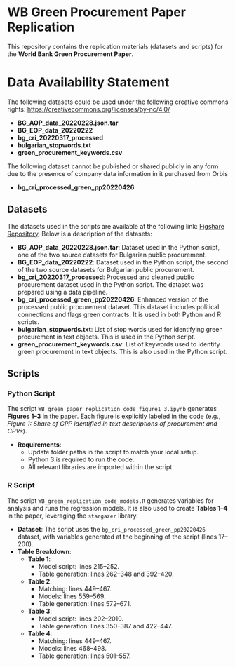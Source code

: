 # WB Green Procurement Paper Replication

This repository contains the replication materials (datasets and scripts) for the **World Bank Green Procurement Paper**.

# Data Availability Statement

The following datasets could be used under the following creative commons rights: https://creativecommons.org/licenses/by-nc/4.0/
- **BG_AOP_data_20220228.json.tar**
- **BG_EOP_data_20220222**
- **bg_cri_20220317_processed**
- **bulgarian_stopwords.txt**
- **green_procurement_keywords.csv**
  
The following dataset cannot be published or shared publicly in any form due to the presence of company data information in it purchased from Orbis
- **bg_cri_processed_green_pp20220426**
  
## Datasets

The datasets used in the scripts are available at the following link: [Figshare Repository](https://figshare.com/s/2db8e7d611f73d827b49). Below is a description of the datasets:

- **BG_AOP_data_20220228.json.tar**: Dataset used in the Python script, one of the two source datasets for Bulgarian public procurement.
- **BG_EOP_data_20220222**: Dataset used in the Python script, the second of the two source datasets for Bulgarian public procurement.
- **bg_cri_20220317_processed**: Processed and cleaned public procurement dataset used in the Python script. The dataset was prepared using a data pipeline.
- **bg_cri_processed_green_pp20220426**: Enhanced version of the processed public procurement dataset. This dataset includes political connections and flags green contracts. It is used in both Python and R scripts.
- **bulgarian_stopwords.txt**: List of stop words used for identifying green procurement in text objects. This is used in the Python script.
- **green_procurement_keywords.csv**: List of keywords used to identify green procurement in text objects. This is also used in the Python script.

## Scripts

### Python Script

The script `WB_green_paper_replication_code_figure1_3.ipynb` generates **Figures 1–3** in the paper. Each figure is explicitly labeled in the code (e.g., *Figure 1: Share of GPP identified in text descriptions of procurement and CPVs*).

- **Requirements**:  
  - Update folder paths in the script to match your local setup.
  - Python 3 is required to run the code.
  - All relevant libraries are imported within the script.

### R Script

The script `WB_green_replication_code_models.R` generates variables for analysis and runs the regression models. It is also used to create **Tables 1–4** in the paper, leveraging the `stargazer` library. 

- **Dataset**: The script uses the `bg_cri_processed_green_pp20220426` dataset, with variables generated at the beginning of the script (lines 17–200).
- **Table Breakdown**:
  - **Table 1**:  
    - Model script: lines 215–252.  
    - Table generation: lines 262–348 and 392–420.
  - **Table 2**:  
    - Matching: lines 449–467.  
    - Models: lines 559–569.  
    - Table generation: lines 572–671.
  - **Table 3**:  
    - Model script: lines 202–2010.  
    - Table generation: lines 350–387 and 422–447.
  - **Table 4**:  
    - Matching: lines 449–467.  
    - Models: lines 468–498.  
    - Table generation: lines 501–557.

